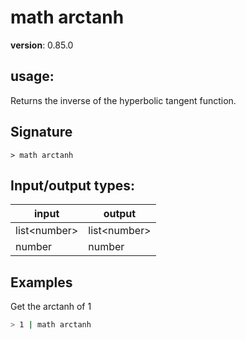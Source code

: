 # math arctanh

**version**: 0.85.0

## **usage**:

Returns the inverse of the hyperbolic tangent function.

## Signature

`> math arctanh `

## Input/output types:

| input          | output         |
| -------------- | -------------- |
| list\<number\> | list\<number\> |
| number         | number         |

## Examples

Get the arctanh of 1

```bash
> 1 | math arctanh
```
